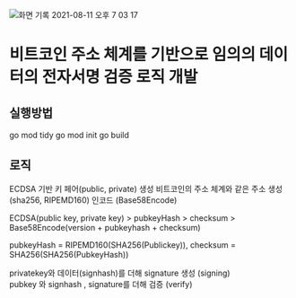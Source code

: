 ![화면 기록 2021-08-11 오후 7 03 17](https://user-images.githubusercontent.com/80306757/129010874-03dfccb8-ccf0-4f4c-bfe4-ebc42acd0232.gif)
# 비트코인 주소 체계를 기반으로 임의의 데이터의 전자서명 검증 로직 개발 

## 실행방법
go mod tidy
go mod init
go build

## 로직
ECDSA 기반 키 페어(public, private) 생성
비트코인의 주소 체계와 같은 주소 생성 (sha256, RIPEMD160)
인코드 (Base58Encode)

ECDSA(public key, private key) >  pubkeyHash > checksum > Base58Encode(version + pubkeyhash + checksum)

pubkeyHash = RIPEMD160(SHA256(Publickey)),
checksum = SHA256(SHA256(PubkeyHash))

privatekey와 데이터(signhash)를 더해 signature 생성 (signing)  
pubkey 와 signhash , signature를 더해 검증 (verify)

